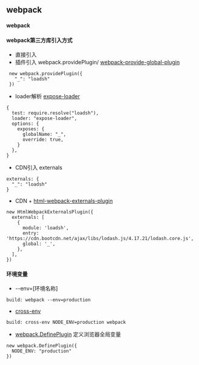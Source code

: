 ## webpack
#### webpack
> 

#### webpack第三方库引入方式
- 直接引入 
- 插件引入  webpack.providePlugin/ [webpack-provide-global-plugin](https://www.npmjs.com/package/webpack-provide-global-plugin)
```
 new webpack.providePlugin({
   "_": "loadsh"
 })
```
- loader解析 [expose-loader](https://www.npmjs.com/package/expose-loader)
```
{
  test: require.resolve("loadsh"),
  loader: "expose-loader",
  options: {
    exposes: {
      globalName: "_",
      override: true,
    }
  },
}
```
- CDN引入 externals
```
externals: {
  "_": "loadsh"
}
```
- CDN + [html-webpack-externals-plugin](https://www.npmjs.com/package/html-webpack-externals-plugin)
```
new HtmlWebpackExternalsPlugin({
  externals: [
    {
      module: 'loadsh',
      entry: 'https://cdn.bootcdn.net/ajax/libs/lodash.js/4.17.21/lodash.core.js',
      global: '_',
    },
  ],
})
```
#### 环境变量
- --env=[环境名称]
```
build: webpack --env=production
```
- [cross-env](https://www.npmjs.com/package/cross-env)
```
build: cross-env NODE_ENV=production webpack 
```
- [webpack.DefinePlugin](https://webpack.docschina.org/plugins/define-plugin/) 定义浏览器全局变量
```
new webpack.DefinePlugin({
  NODE_ENV: "production"
})
```

#### 